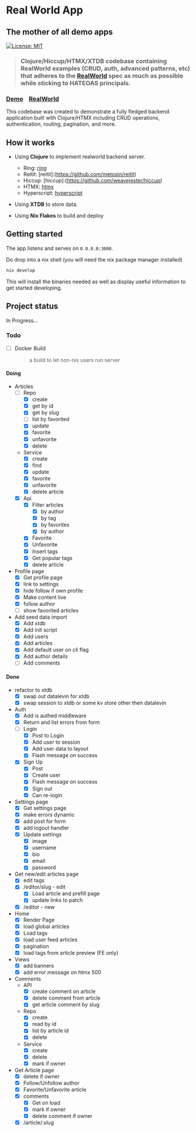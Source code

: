 # Real World App

## The mother of all demo apps

[![License: MIT](https://img.shields.io/badge/License-MIT-yellow.svg)](https://github.com/raahii/golang-grpc-realworld-example/blob/master/LICENSE)

> ### Clojure/Hiccup/HTMX/XTDB codebase containing RealWorld examples (CRUD, auth, advanced patterns, etc) that adheres to the [RealWorld](https://github.com/gothinkster/realworld) spec as much as possible while sticking to HATEOAS principals.

### [Demo](https://github.com/gothinkster/realworld)&nbsp;&nbsp;&nbsp;&nbsp;[RealWorld](https://github.com/gothinkster/realworld)

This codebase was created to demonstrate a fully fledged backend application built with Clojure/HTMX including CRUD operations, authentication, routing, pagination, and more.

## How it works

- Using **Clojure** to implement realworld backend server.

  - Ring: [ring](https://github.com/ring-clojure/ring)
  - Reitit: [reitit]:(https://github.com/metosin/reitit)
  - Hiccup: [hiccup]:(https://github.com/weavejester/hiccup)
  - HTMX: [htmx](https://htmx.org/)
  - Hyperscript: [hyperscript](https://hyperscript.org/)

- Using **XTDB** to store data.
- Using **Nix Flakes** to build and deploy

## Getting started

The app listens and serves on `0.0.0.0:3000`.

Do drop into a nix shell (you will need the nix package manager installed)

```bash
nix develop
```

This will install the binaries needed as well as display useful information to get started developing.

## Project status

In Progress...

### Todo

- [ ] Docker Build
  > a build to let non-nix users run server

#### Doing
- Articles 
  - [ ] Repo
    - [x] create
    - [x] get by id
    - [x] get by slug
    - [ ] list by favorited
    - [x] update
    - [x] favorite
    - [x] unfavorite
    - [x] delete
  - Service
    - [x] create
    - [x] find
    - [x] update
    - [x] favorite
    - [x] unfavorite
    - [x] delete article
  - [x] Api
    - [x] Filter articles
      - [x] by author
      - [x] by tag
      - [x] by favorites
      - [x] by author
    - [x] Favorite
    - [x] Unfavorite
    - [x] Insert tags
    - [x] Get popular tags
    - [x] delete article
- Profile page
  - [x] Get profile page
  - [x] link to settings
  - [x] hide follow if own profile
  - [x] Make content live
  - [x] follow author
  - [ ] show favorited articles
- Add seed data import
  - [x] Add xtdb
  - [x] Add init script
  - [x] Add users
  - [x] Add articles
  - [x] Add default user on cli flag
  - [x] Add author details
  - [ ] Add comments

#### Done

- refactor to xtdb
  - [x] swap out datalevin for xtdb
  - [x] swap session to xtdb or some kv store other then datalevin
- Auth
  - [x] Add is authed middleware
  - [x] Return and list errors from form
  - [ ] Login
    - [x] Post to Login
    - [x] Add user to session
    - [x] Add user data to layout
    - [x] Flash message on success
  - [x] Sign Up
    - [x] Post
    - [x] Create user
    - [x] Flash message on success
    - [x] Sign out
    - [x] Can re-login
- Settings page
  - [x] Get settings page
  - [x] make errors dynamic
  - [x] add post for form
  - [x] add logout handler
  - [x] Update settings
    - [x] image
    - [x] username
    - [x] bio
    - [x] email
    - [x] password
- Get new/edit articles page
  - [x] edit tags
  - [x] /editor/slug - edit
    - [x] Load article and prefill page
    - [x] update links to patch
  - [x] /editor - new
- Home
  - [x] Render Page
  - [x] load global articles
  - [x] Load tags
  - [x] load user feed articles
  - [x] pagination
  - [x] load tags from article preview (FE only)
- Views
  - [x] add banners
  - [x] add error message on htmx 500
- Comments
  - API
    - [x] create comment on article
    - [x] delete comment from article
    - [x] get article comment by slug
  - Repo
    - [x] create
    - [x] read by id
    - [x] list by article id
    - [x] delete
  - Service
    - [x] create
    - [x] delete
    - [x] mark if owner
- Get Article page
  - [x] delete if owner
  - [x] Follow/Unfollow author
  - [x] Favorite/Unfavorite article
  - [x] comments
    - [x] Get on load
    - [x] mark if owner
    - [x] delete comment if owner
  - [x] /article/:slug
